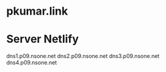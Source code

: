 # pkumar.link

# Server Netlify
dns1.p09.nsone.net
dns2.p09.nsone.net
dns3.p09.nsone.net
dns4.p09.nsone.net